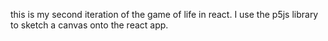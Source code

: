 this is my second iteration of the game of life in react. 
I use the p5js library to sketch a canvas onto the react app.